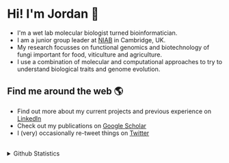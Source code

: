 # Hi! I'm Jordan 👋

- I'm a wet lab molecular biologist turned bioinformatician.
- I am a junior group leader at [NIAB](niab.com) in Cambridge, UK.
- My research focusses on functional genomics and biotechnology of fungi important for food, viticulture and agriculture.
- I use a combination of molecular and computational approaches to try to understand biological traits and genome evolution.

## Find me around the web 🌎
- Find out more about my current projects and previous experience on [LinkedIn](https://www.linkedin.com/in/jordan-price-95429784/)
- Check out my publications on [Google Scholar](https://scholar.google.com/citations?user=Jc2K0ZQAAAAJ&hl=en)
- I (very) occasionally re-tweet things on [Twitter](https://twitter.com/DrRJordanPrice)

<br>

<details>
  <summary>Github Statistics</summary>

![Github stats](https://github-readme-stats.vercel.app/api?username=rj-price&show_icons=true)
</details>
